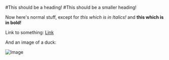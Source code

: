 #This should be a heading!
#This should be a smaller heading!

Now here's normal stuff, except for *this which is in Italics!* and **this which is in bold!**

Link to something: [Link](https://www.youtube.com/)

And an image of a duck:

![Image](https://hips.hearstapps.com/hmg-prod.s3.amazonaws.com/images/how-to-keep-ducks-call-ducks-1615457181.jpg?resize=640:*)
